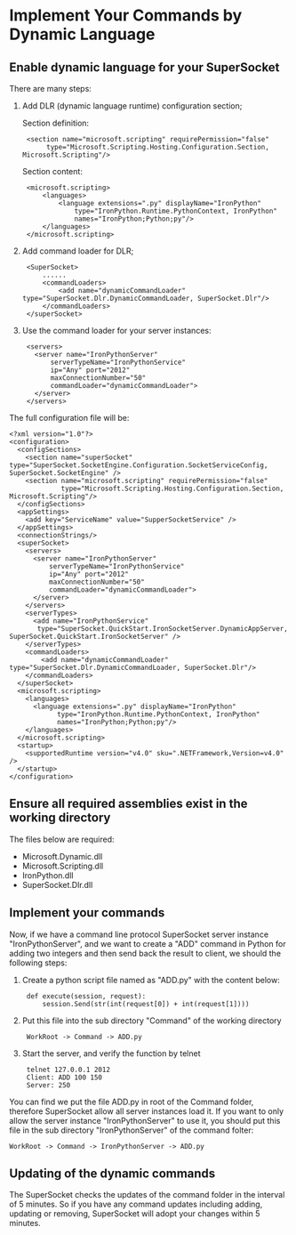 # Implement Your Commands by Dynamic Language

## Enable dynamic language for your SuperSocket
There are many steps:

1. Add DLR (dynamic language runtime) configuration section;

    Section definition:

        <section name="microsoft.scripting" requirePermission="false"
             type="Microsoft.Scripting.Hosting.Configuration.Section, Microsoft.Scripting"/>

    Section content:
        
        <microsoft.scripting>
            <languages>
                <language extensions=".py" displayName="IronPython"
                    type="IronPython.Runtime.PythonContext, IronPython"
                    names="IronPython;Python;py"/>
            </languages>
        </microsoft.scripting>

2. Add command loader for DLR;

        <SuperSocket>
            ......
            <commandLoaders>
                <add name="dynamicCommandLoader" type="SuperSocket.Dlr.DynamicCommandLoader, SuperSocket.Dlr"/>
            </commandLoaders>
        </superSocket>

3. Use the command loader for your server instances:

        <servers>
          <server name="IronPythonServer"
              serverTypeName="IronPythonService"
              ip="Any" port="2012"
              maxConnectionNumber="50"
              commandLoader="dynamicCommandLoader">
          </server>
        </servers>

The full configuration file will be:

    <?xml version="1.0"?>
    <configuration>
      <configSections>
        <section name="superSocket" type="SuperSocket.SocketEngine.Configuration.SocketServiceConfig, SuperSocket.SocketEngine" />
        <section name="microsoft.scripting" requirePermission="false"
                 type="Microsoft.Scripting.Hosting.Configuration.Section, Microsoft.Scripting"/>
      </configSections>
      <appSettings>
        <add key="ServiceName" value="SupperSocketService" />
      </appSettings>
      <connectionStrings/>
      <superSocket>
        <servers>
          <server name="IronPythonServer"
              serverTypeName="IronPythonService"
              ip="Any" port="2012"
              maxConnectionNumber="50"
              commandLoader="dynamicCommandLoader">
          </server>
        </servers>
        <serverTypes>
          <add name="IronPythonService"
           type="SuperSocket.QuickStart.IronSocketServer.DynamicAppServer, SuperSocket.QuickStart.IronSocketServer" />
        </serverTypes>
        <commandLoaders>
            <add name="dynamicCommandLoader" type="SuperSocket.Dlr.DynamicCommandLoader, SuperSocket.Dlr"/>
        </commandLoaders>
      </superSocket>
      <microsoft.scripting>
        <languages>
          <language extensions=".py" displayName="IronPython"
                type="IronPython.Runtime.PythonContext, IronPython"
                names="IronPython;Python;py"/>
        </languages>
      </microsoft.scripting>
      <startup>
        <supportedRuntime version="v4.0" sku=".NETFramework,Version=v4.0" />
      </startup>
    </configuration>


## Ensure all required assemblies exist in the working directory
The files below are required:
* Microsoft.Dynamic.dll
* Microsoft.Scripting.dll
* IronPython.dll
* SuperSocket.Dlr.dll

## Implement your commands
Now, if we have a command line protocol SuperSocket server instance "IronPythonServer", and we want to create a "ADD" command in Python for adding two integers and then send back the result to client, we should the following steps:

1. Create a python script file named as "ADD.py" with the content below:

        def execute(session, request):
	        session.Send(str(int(request[0]) + int(request[1])))

2. Put this file into the sub directory "Command" of the working directory

        WorkRoot -> Command -> ADD.py

3. Start the server, and verify the function by telnet

        telnet 127.0.0.1 2012
        Client: ADD 100 150
        Server: 250


You can find we put the file ADD.py in root of the Command folder, therefore SuperSocket allow all server instances load it. If you want to only allow the server instance "IronPythonServer" to use it, you should put this file in the sub directory "IronPythonServer" of the command folter:

    WorkRoot -> Command -> IronPythonServer -> ADD.py

## Updating of the dynamic commands

The SuperSocket checks the updates of the command folder in the interval of 5 minutes. So if you have any command updates including adding, updating or removing, SuperSocket will adopt your changes within 5 minutes.